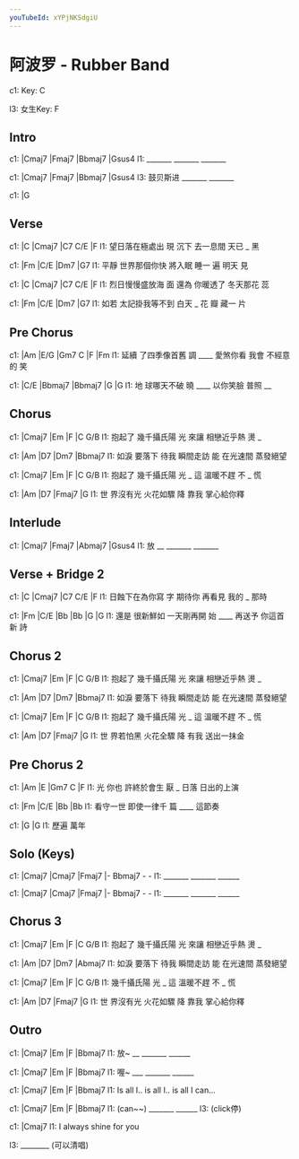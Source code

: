 ```yaml
---
youTubeId: xYPjNKSdgiU
---
```


# 阿波罗 - Rubber Band

c1: Key: C

l3: 女生Key: F

## Intro

c1: |Cmaj7  |Fmaj7  |Bbmaj7 |Gsus4
l1:  _______ _______ _______

c1: |Cmaj7   |Fmaj7  |Bbmaj7 |Gsus4
l3:  鼓贝斯进 _______ _______

c1: |G

## Verse

c1: |C             |Cmaj7  |C7       C/E   |F
l1:  望日落在極處出 現 沉下 去一息間 天已 _ 黑

c1:     |Fm          |C/E        |Dm7    |G7
l1: 平靜 世界那個你快 將入眠 睡一 遍 明天 見

c1: |C             |Cmaj7  |C7       C/E     |F
l1:  烈日慢慢盛放海 面 還為 你暖透了 冬天那花 蕊

c1:     |Fm            |C/E      |Dm7     |G7
l1: 如若 太記掛我等不到 白天 _ 花 瓣 藏一  片

## Pre Chorus

c1:     |Am          |E/G    |Gm7      C   |F       |Fm
l1: 延續 了四季像首舊 調 ____ 愛煞你看 我會 不經意的 笑

c1:   |C/E       |Bbmaj7 |Bbmaj7    |G      |G
l1: 地 球哪天不破 曉 ____   以你笑臉 普照 __

## Chorus

c1:       |Cmaj7     |Em     |F         |C   G/B
l1: 抱起了 幾千攝氏陽 光 來讓 相戀近乎熱 燙 _

c1:     |Am         |D7         |Dm7     |Bbmaj7
l1: 如淚 要落下 待我 瞬間走訪 能 在光速間 蒸發絕望

c1:       |Cmaj7     |Em     |F       |C    G/B
l1: 抱起了 幾千攝氏陽 光 _ 這 溫暖不趕 不 _ 慌

c1:   |Am      |D7      |Fmaj7    |G
l1: 世 界沒有光 火花如驟 降   靠我 掌心給你釋


## Interlude

c1: |Cmaj7  |Fmaj7  |Abmaj7 |Gsus4
l1:  放   __ _______ _______

## Verse + Bridge 2

c1: |C             |Cmaj7      |C7     C/E   |F
l1:  日蝕下在為你寫   字 期待你 再看見 我的 _ 那時

c1:     |Fm      |C/E       |Bb     |Bb        |G       |G
l1: 還是 很新鮮如 一天剛再開 始 ____     再送予 你這首新 詩

## Chorus 2

c1:       |Cmaj7     |Em     |F         |C   G/B
l1: 抱起了 幾千攝氏陽 光 來讓 相戀近乎熱 燙 _

c1:     |Am         |D7         |Dm7     |Bbmaj7
l1: 如淚 要落下 待我 瞬間走訪 能 在光速間 蒸發絕望

c1:       |Cmaj7     |Em     |F       |C    G/B
l1: 抱起了 幾千攝氏陽 光 _ 這 溫暖不趕 不 _ 慌

c1:   |Am      |D7      |Fmaj7    |G
l1: 世 界若怕黑 火花全驟 降   有我 送出一抹金

## Pre Chorus 2

c1: |Am     |E         |Gm7 C    |F
l1:  光 你也 許終於會生 厭 _ 日落 日出的上演

c1: |Fm      |C/E       |Bb     |Bb
l1:  看守一世 即使一律千 篇 ____   這節奏

c1: |G     |G
l1:    歷遍 萬年

## Solo (Keys)

c1: |Cmaj7  |Cmaj7  |Fmaj7  |- Bbmaj7 - -
l1:  _______ _______ ______

c1: |Cmaj7  |Cmaj7  |Fmaj7  |- Bbmaj7 - -
l1:  _______ _______ ______

## Chorus 3

c1:       |Cmaj7     |Em     |F         |C   G/B
l1: 抱起了 幾千攝氏陽 光 來讓 相戀近乎熱 燙 _

c1:     |Am         |D7         |Dm7     |Abmaj7
l1: 如淚 要落下 待我 瞬間走訪 能 在光速間 蒸發絕望

c1: |Cmaj7     |Em     |F       |C    G/B
l1:  幾千攝氏陽 光 _ 這 溫暖不趕 不 _ 慌

c1:   |Am      |D7      |Fmaj7    |G
l1: 世 界沒有光 火花如驟 降   靠我 掌心給你釋

## Outro

c1: |Cmaj7  |Em     |F     |Bbmaj7
l1:  放~  __ _______ ______

c1: |Cmaj7  |Em     |F     |Bbmaj7
l1:  喔~ ___ _______ ______

c1: |Cmaj7     |Em        |F       |Bbmaj7
l1:  Is all I.. is all I.. is all I can...

c1: |Cmaj7  |Em     |F     |Bbmaj7
l1:  (can~~) _______ ______
l3:                         (click停)

c1:         |Cmaj7
l1: I always shine for you

l3: ________ (可以清唱)
